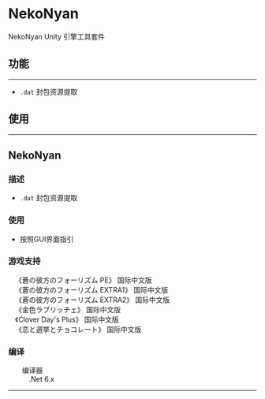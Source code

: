 # NekoNyan

NekoNyan Unity 引擎工具套件<br>

## 功能
---
* `.dat` 封包资源提取

## 使用
---

## NekoNyan
### 描述
* `.dat` 封包资源提取
### 使用
* 按照GUI界面指引
### 游戏支持
&emsp;《蒼の彼方のフォーリズム PE》 国际中文版<br>
&emsp;《蒼の彼方のフォーリズム EXTRA1》 国际中文版<br>
&emsp;《蒼の彼方のフォーリズム EXTRA2》 国际中文版<br>
&emsp;《金色ラブリッチェ》 国际中文版<br>
&emsp;《Clover Day's Plus》 国际中文版<br>
&emsp;《恋と選挙とチョコレート》 国际中文版<br>
### 编译
&emsp;&emsp;编译器<br>
&emsp;&emsp;&emsp;.Net 6.x<br>

---
